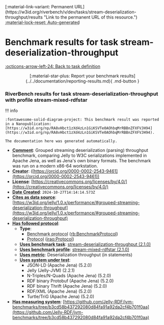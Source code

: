 <div markdown class="rb-top-buttons"><div markdown>[:material-link-variant: Permanent URL](https://w3id.org/riverbench/v/dev/tasks/stream-deserialization-throughput/results "Link to the permanent URL of this resource.")</div><div markdown><abbr title="This page is entirely automatically generated and cannot be edited.">:material-lock-reset: Auto-generated</abbr></div></div>

# Benchmark results for task stream-deserialization-throughput

[:octicons-arrow-left-24: Back to task definition](index.md)

<div style="text-align: center" markdown>[:material-star-plus: Report your benchmark results](../../documentation/reporting-results.md){ .md-button }</div>

### RiverBench results for task stream-deserialization-throughput with profile stream-mixed-rdfstar

<span id="RA8vHbct1zXd4zLn1GiKSVTe0AOhbqMrRBBnZFXFVJH94"></span>

!!! info

    :fontawesome-solid-diagram-project: This benchmark result was reported in a Nanopublication: [https://w3id.org/np/RA8vHbct1zXd4zLn1GiKSVTe0AOhbqMrRBBnZFXFVJH94](https://w3id.org/np/RA8vHbct1zXd4zLn1GiKSVTe0AOhbqMrRBBnZFXFVJH94).

    The documentation here was generated automatically.




- **<abbr title="A description of the subject resource.">Comment</abbr>**: Grouped streaming deserialization (parsing) throughput benchmark, comparing Jelly to W3C serializations implemented in Apache Jena, as well as Jena's own binary formats. The benchmark was run on a modern x86-64 workstation.
- **<abbr title="An entity responsible for making the resource.">Creator</abbr>**:  ([https://orcid.org/0000-0002-2543-9461](https://orcid.org/0000-0002-2543-9461))
- **<abbr title="A legal document giving official permission to do something with the resource.">License</abbr>**: [https://creativecommons.org/licenses/by/4.0/](https://creativecommons.org/licenses/by/4.0/)
- **<abbr title="Date of creation of the resource.">Date Created</abbr>**: `2024-10-27T14:14:14.573Z`
- **<abbr title="The citing entity cites the cited entity as source of data.">Cites as data source</abbr>**: [https://w3id.org/jelly/1.0.x/performance/#grouped-streaming-deserialization-throughput](https://w3id.org/jelly/1.0.x/performance/#grouped-streaming-deserialization-throughput)
- **<abbr title="This property specifies the protocol that a benchmark follows">Has followed protocol</abbr>**: 
    - **Type**:     
        - <abbr title="The parameters of a performed benchmark (rb:PerformedBenchmark). Instances of this class specify the RiverBench profile, task, systems, and metrics that were used in the benchmark.">Benchmark protocol</abbr> ([rb:BenchmarkProtocol](https://w3id.org/riverbench/schema/metadata#BenchmarkProtocol))
        - <abbr title="A protocol is used to provide guidelines to execute certain tasks">Protocol</abbr> ([irao:Protocol](http://ontology.ethereal.cz/irao/Protocol))
    - **<abbr title="Indicates that the subject is using a specific RiverBench benchmark task.">Uses benchmark task</abbr>**: [stream-deserialization-throughput (2.1.0)](https://w3id.org/riverbench/v/2.1.0/tasks/stream-deserialization-throughput)
    - **<abbr title="Indicates that the subject is using a specific RiverBench benchmark profile.">Uses benchmark profile</abbr>**: [stream-mixed-rdfstar (2.1.0)](https://w3id.org/riverbench/v/2.1.0/profiles/stream-mixed-rdfstar)
    - **<abbr title="Indicates a benchmark metric that is used in a benchmark. Values of this property should be specified as the name of the metric, in the exact spelling as in the corresponding task definition. For example: 'Loading throughput'.">Uses metric</abbr>**: Deserialization throughput (in statements)
    - **<abbr title="Indicates that the subject is using a specific system (e.g., an RDF store).">Uses system under test</abbr>**:     
        - JSON-LD (Apache Jena) (5.2.0)
        - Jelly (Jelly-JVM) (2.2.1)
        - N-Triples/N-Quads (Apache Jena) (5.2.0)
        - RDF binary Protobuf (Apache Jena) (5.2.0)
        - RDF binary Thrift (Apache Jena) (5.2.0)
        - RDF/XML (Apache Jena) (5.2.0)
        - Turtle/TriG (Apache Jena) (5.2.0)
- **<abbr title="This property specifies a system that measures a benchmark">Has measuring system</abbr>**: [https://github.com/Jelly-RDF/jvm-benchmarks/tree/b3cd58b437292080d84fa91a92da2cf4b701f0aa](https://github.com/Jelly-RDF/jvm-benchmarks/tree/b3cd58b437292080d84fa91a92da2cf4b701f0aa)

